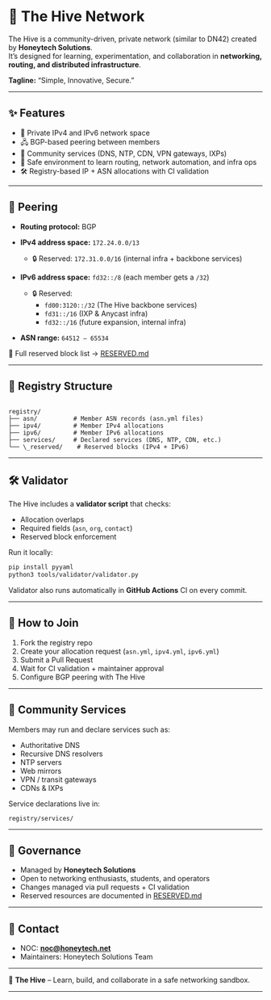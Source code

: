 # 🐝 The Hive Network  

The Hive is a community-driven, private network (similar to DN42) created by **Honeytech Solutions**.  
It’s designed for learning, experimentation, and collaboration in **networking, routing, and distributed infrastructure**.  

**Tagline:** “Simple, Innovative, Secure.”

---

## ✨ Features  

- 🔗 Private IPv4 and IPv6 network space  
- 🖧 BGP-based peering between members  
- 📡 Community services (DNS, NTP, CDN, VPN gateways, IXPs)  
- 🔐 Safe environment to learn routing, network automation, and infra ops  
- 🛠 Registry-based IP + ASN allocations with CI validation  

---

## 🔗 Peering  

- **Routing protocol:** BGP  

- **IPv4 address space:** `172.24.0.0/13`  
  - 🔒 Reserved: `172.31.0.0/16` (internal infra + backbone services)  

- **IPv6 address space:** `fd32::/8` (each member gets a `/32`)  
  - 🔒 Reserved:  
    - `fd00:3120::/32` (The Hive backbone services)  
    - `fd31::/16` (IXP & Anycast infra)  
    - `fd32::/16` (future expansion, internal infra)  

- **ASN range:** `64512 – 65534`  

📜 Full reserved block list → [RESERVED.md](RESERVED.md)

---

## 📂 Registry Structure  

```

registry/
├── asn/          # Member ASN records (asn.yml files)
├── ipv4/         # Member IPv4 allocations
├── ipv6/         # Member IPv6 allocations
├── services/     # Declared services (DNS, NTP, CDN, etc.)
└── \_reserved/    # Reserved blocks (IPv4 + IPv6)

````

---

## 🛠 Validator  

The Hive includes a **validator script** that checks:  
- Allocation overlaps  
- Required fields (`asn`, `org`, `contact`)  
- Reserved block enforcement  

Run it locally:  

```bash
pip install pyyaml
python3 tools/validator/validator.py
````

Validator also runs automatically in **GitHub Actions** CI on every commit.

---

## 🚀 How to Join

1. Fork the registry repo
2. Create your allocation request (`asn.yml`, `ipv4.yml`, `ipv6.yml`)
3. Submit a Pull Request
4. Wait for CI validation + maintainer approval
5. Configure BGP peering with The Hive

---

## 📡 Community Services

Members may run and declare services such as:

* Authoritative DNS
* Recursive DNS resolvers
* NTP servers
* Web mirrors
* VPN / transit gateways
* CDNs & IXPs

Service declarations live in:

```
registry/services/
```

---

## 🤝 Governance

* Managed by **Honeytech Solutions**
* Open to networking enthusiasts, students, and operators
* Changes managed via pull requests + CI validation
* Reserved resources are documented in [RESERVED.md](RESERVED.md)

---

## 📧 Contact

* NOC: **[noc@honeytech.net](mailto:noc@honeytech.net)**
* Maintainers: Honeytech Solutions Team

---

🐝 **The Hive** – Learn, build, and collaborate in a safe networking sandbox.

---

